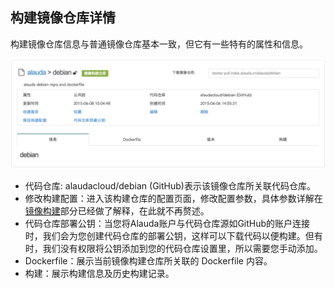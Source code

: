 ## 构建镜像仓库详情
构建镜像仓库信息与普通镜像仓库基本一致，但它有一些特有的属性和信息。

![](../../images/feature/image-building/details-1.png)

* 代码仓库: alaudacloud/debian (GitHub)表示该镜像仓库所关联代码仓库。
* 修改构建配置：进入该构建仓库的配置页面，修改配置参数，具体参数详解在[镜像构建](http://docs.alauda.cn/?page_id=51)部分已经做了解释，在此就不再赘述。
* 代码仓库部署公钥：当您将Alauda账户与代码仓库源如GitHub的账户连接时，我们会为您创建代码仓库的部署公钥，这样可以下载代码以便构建。但有时，我们没有权限将公钥添加到您的代码仓库设置里，所以需要您手动添加。
* Dockerfile：展示当前镜像构建仓库所关联的 Dockerfile 内容。
* 构建：展示构建信息及历史构建记录。


